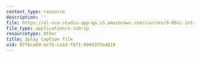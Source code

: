 ```yaml
---
content_type: resource
description: ''
file: https://ol-ocw-studio-app-qa.s3.amazonaws.com/courses/9-00sc-introduction-to-psychology-fall-2011/87f6ca0dacf6ca1df67160943f5a4819_QvK6YdFKMY8.srt
file_type: application/x-subrip
resourcetype: Other
title: 3play caption file
uid: 87f6ca0d-acf6-ca1d-f671-60943f5a4819
---
```


